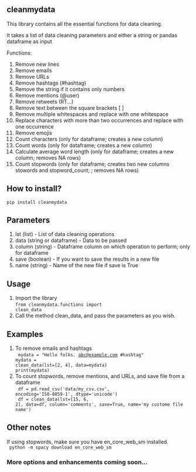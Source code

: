 ## cleanmydata

This library contains all the essential functions for data cleaning.

It takes a list of data cleaning parameters and either a string or pandas dataframe as input

Functions:
1) Remove new lines
2) Remove emails
3) Remove URLs 
4) Remove hashtags (#hashtag)
5) Remove the string if it contains only numbers
6) Remove mentions (@user)
7) Remove retweets (RT...)
8) Remove text between the square brackets [ ]
9) Remove multiple whitespaces and replace with one whitespace 
10) Replace characters with more than two occurrences and replace with one occurrence
11) Remove emojis
12) Count characters (only for dataframe; creates a new column)
13) Count words (only for dataframe; creates a new column)
14) Calculate average word length (only for dataframe; creates a new column; removes NA rows)
15) Count stopwords (only for dataframe; creates two new columns stowords and stopword_count; ; removes NA rows)


## How to install?
<code>pip install cleanmydata</code>


## Parameters
<ol>
   <li>lst (list) - List of data cleaning operations</li>
   <li>data (string or dataframe) - Data to be passed</li>
   <li>column (string) - Dataframe column on which operation to perform; only for dataframe</li>
   <li>save (boolean) - If you want to save the results in a new file</li>
   <li>name (string) - Name of the new file if save is True</li>
</ol>

## Usage
1) Import the library
   <br><code>from cleanmydata.functions import clean_data</code>
2) Call the method clean_data, and pass the parameters as you wish.

## Examples
1) To remove emails and hashtags<br>
   <code>
   mydata = "Hello folks. abc@example.com #hashtag"
   <br>mydata = clean_data(lst=[2, 4], data=mydata)
   <br>print(mydata)
   </code>
2) To count stopwords, remove mentions, and URLs, and save file from a dataframe<br>
   <code>
   df = pd.read_csv('data/my_csv.csv', encoding='ISO-8859-1', dtype='unicode')<br>
   df = clean_data(lst=[15, 6, 2], data=df, column='comments', save=True, name='my custome file name')
   </code>


## Other notes
If using stopwords, make sure you have en_core_web_sm installed. <br>
<code>
python -m spacy download en_core_web_sm
</code>


### More options and enhancements coming soon...